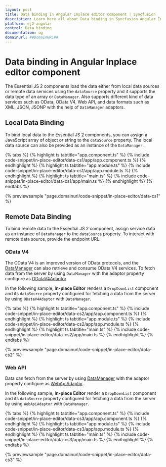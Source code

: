 ```yaml
---
layout: post
title: Data binding in Angular Inplace editor component | Syncfusion
description: Learn here all about Data binding in Syncfusion Angular Inplace editor component of Syncfusion Essential JS 2 and more.
platform: ej2-angular
control: Data binding 
documentation: ug
domainurl: ##DomainURL##
---
```


# Data binding in Angular Inplace editor component

The Essential JS 2 components load the data either from local data sources or remote data services using the `dataSource` property and it supports the data type of an array or `DataManager`. Also supports different kind of data services such as OData, OData V4, Web API, and data formats such as XML, JSON, JSONP with the help of `DataManager` adaptors.

## Local Data Binding

To bind local data to the Essential JS 2 components, you can assign a JavaScript array of object or string to the `dataSource` property. The local data source can also be provided as an instance of the `DataManager`.

{% tabs %}
{% highlight ts tabtitle="app.component.ts" %}
{% include code-snippet/in-place-editor/data-cs1/app/app.component.ts %}
{% endhighlight %}
{% highlight ts tabtitle="app.module.ts" %}
{% include code-snippet/in-place-editor/data-cs1/app/app.module.ts %}
{% endhighlight %}
{% highlight ts tabtitle="main.ts" %}
{% include code-snippet/in-place-editor/data-cs1/app/main.ts %}
{% endhighlight %}
{% endtabs %}
  
{% previewsample "page.domainurl/code-snippet/in-place-editor/data-cs1" %}

## Remote Data Binding

To bind remote data to the Essential JS 2 component, assign service data as an instance of `DataManager` to the `dataSource` property. To interact with remote data source, provide the endpoint URL.

### OData V4

The OData V4 is an improved version of OData protocols, and the [DataManager](../data/getting-started/) can also retrieve and consume OData V4 services. To fetch data from the server by using `DataManager` with the adaptor property configure as [ODataV4Adaptor](../data/adaptors/#odatav4-adaptor).

In the following sample, **In-place Editor** renders a `DropDownList` component and its `dataSource` property configured for fetching a data from the server by using `ODataV4Adaptor` with `DataManager`.

{% tabs %}
{% highlight ts tabtitle="app.component.ts" %}
{% include code-snippet/in-place-editor/data-cs2/app/app.component.ts %}
{% endhighlight %}
{% highlight ts tabtitle="app.module.ts" %}
{% include code-snippet/in-place-editor/data-cs2/app/app.module.ts %}
{% endhighlight %}
{% highlight ts tabtitle="main.ts" %}
{% include code-snippet/in-place-editor/data-cs2/app/main.ts %}
{% endhighlight %}
{% endtabs %}
  
{% previewsample "page.domainurl/code-snippet/in-place-editor/data-cs2" %}

### Web API

Data can fetch from the server by using [DataManager](../data/getting-started/) with the adaptor property configure as [WebApiAdaptor](../data/adaptors/#web-api-adaptor).

In the following sample, **In-place Editor** render a `DropDownList` component and its `dataSource` property configured for fetching a data from the server by using `WebApiAdaptor` with `DataManager`.

{% tabs %}
{% highlight ts tabtitle="app.component.ts" %}
{% include code-snippet/in-place-editor/data-cs3/app/app.component.ts %}
{% endhighlight %}
{% highlight ts tabtitle="app.module.ts" %}
{% include code-snippet/in-place-editor/data-cs3/app/app.module.ts %}
{% endhighlight %}
{% highlight ts tabtitle="main.ts" %}
{% include code-snippet/in-place-editor/data-cs3/app/main.ts %}
{% endhighlight %}
{% endtabs %}
  
{% previewsample "page.domainurl/code-snippet/in-place-editor/data-cs3" %}